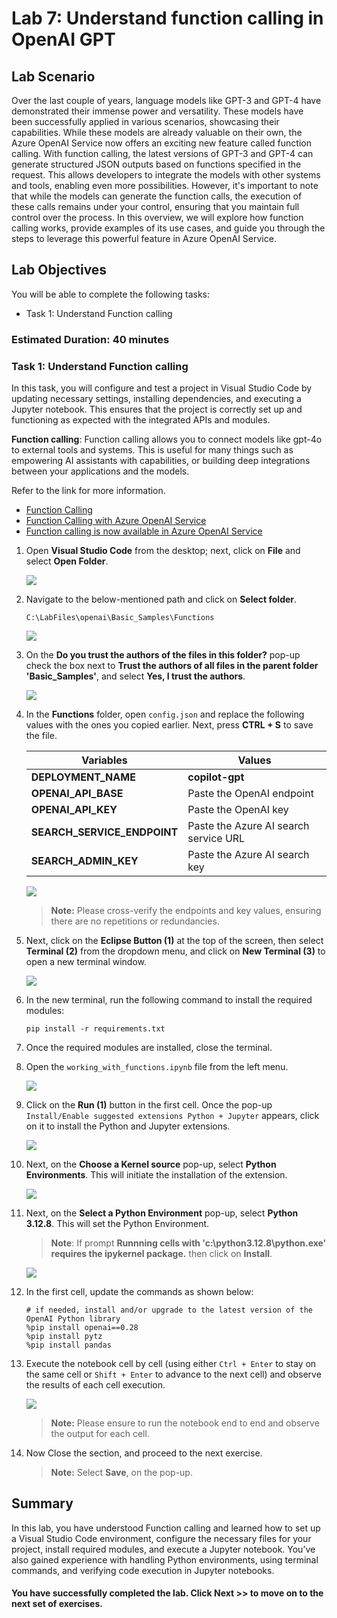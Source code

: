 # Lab 7: Understand function calling in OpenAI GPT

## Lab Scenario

Over the last couple of years, language models like GPT-3 and GPT-4 have demonstrated their immense power and versatility. These models have been successfully applied in various scenarios, showcasing their capabilities. While these models are already valuable on their own, the Azure OpenAI Service now offers an exciting new feature called function calling. With function calling, the latest versions of GPT-3 and GPT-4 can generate structured JSON outputs based on functions specified in the request. This allows developers to integrate the models with other systems and tools, enabling even more possibilities. However, it's important to note that while the models can generate the function calls, the execution of these calls remains under your control, ensuring that you maintain full control over the process. In this overview, we will explore how function calling works, provide examples of its use cases, and guide you through the steps to leverage this powerful feature in Azure OpenAI Service. 

## Lab Objectives

You will be able to complete the following tasks:

- Task 1: Understand Function calling

### Estimated Duration: 40 minutes
  
### Task 1: Understand Function calling

In this task, you will configure and test a project in Visual Studio Code by updating necessary settings, installing dependencies, and executing a Jupyter notebook. This ensures that the project is correctly set up and functioning as expected with the integrated APIs and modules.

**Function calling**: Function calling allows you to connect models like gpt-4o to external tools and systems. This is useful for many things such as empowering AI assistants with capabilities, or building deep integrations between your applications and the models.

 Refer to the link for more information.
 
 - [Function Calling](https://platform.openai.com/docs/guides/function-calling)
 - [Function Calling with Azure OpenAI Service](https://learn.microsoft.com/en-us/azure/ai-services/openai/how-to/function-calling)
 - [Function calling is now available in Azure OpenAI Service](https://techcommunity.microsoft.com/t5/azure-ai-services-blog/function-calling-is-now-available-in-azure-openai-service/ba-p/3879241)

1. Open **Visual Studio Code** from the desktop; next, click on **File** and select **Open Folder**.

    ![](../media/img55.png) 

1. Navigate to the below-mentioned path and click on **Select folder**. 

    ```
    C:\LabFiles\openai\Basic_Samples\Functions
    ```

   ![](../media/l2-t1-s2.png) 

1. On the **Do you trust the authors of the files in this folder?** pop-up check the box next to **Trust the authors of all files in the parent folder 'Basic_Samples'**, and select **Yes, I trust the authors**.

    ![](../media/img57.png) 

1. In the **Functions** folder, open `config.json` and replace the following values with the ones you copied earlier. Next, press **CTRL + S** to save the file.

   | **Variables**                | **Values**                                                    |
   | ---------------------------- |---------------------------------------------------------------|
   | **DEPLOYMENT_NAME**          |  **copilot-gpt**              |
   | **OPENAI_API_BASE**          | Paste the OpenAI endpoint          |
   | **OPENAI_API_KEY**           | Paste the OpenAI key               |
   | **SEARCH_SERVICE_ENDPOINT**  | Paste the Azure AI search service URL |
   | **SEARCH_ADMIN_KEY**         | Paste the Azure AI search key |
   
   ![](../media/img58.png) 

   >**Note:** Please cross-verify the endpoints and key values, ensuring there are no repetitions or redundancies.

1. Next, click on the **Eclipse Button (1)** at the top of the screen, then select **Terminal (2)** from the dropdown menu, and click on **New Terminal (3)** to open a new terminal window.

    ![](../media/img59.png) 

1. In the new terminal, run the following command to install the required modules:

    ```
    pip install -r requirements.txt
    ```

1. Once the required modules are installed, close the terminal.

1. Open the `working_with_functions.ipynb` file from the left menu.

    ![](../media/img60.png) 

1. Click on the **Run (1)** button in the first cell. Once the pop-up `Install/Enable suggested extensions Python + Jupyter` appears, click on it to install the Python and Jupyter extensions. 

    ![](../media/img61.png) 

1. Next, on the **Choose a Kernel source** pop-up, select **Python Environments**. This will initiate the installation of the extension.

    ![](../media/img62.png) 

1. Next, on the **Select a Python Environment** pop-up, select **Python 3.12.8**. This will set the Python Environment.  

    > **Note**: If prompt **Runnning cells with 'c:\python3.12.8\python.exe' requires the ipykernel package.** then click on **Install**.

      ![](../media/install.png)

1. In the first cell, update the commands as shown below:

    ```
    # if needed, install and/or upgrade to the latest version of the OpenAI Python library
    %pip install openai==0.28
    %pip install pytz
    %pip install pandas
    ```

1. Execute the notebook cell by cell (using either `Ctrl + Enter` to stay on the same cell or `Shift + Enter` to advance to the next cell) and observe the results of each cell execution.

    ![](../media/python.png)

    > **Note:** Please ensure to run the notebook end to end and observe the output for each cell. 

1. Now Close the section, and proceed to the next exercise.

    >**Note:** Select **Save**, on the pop-up.

## Summary

In this lab, you have understood Function calling and learned how to set up a Visual Studio Code environment, configure the necessary files for your project, install required modules, and execute a Jupyter notebook. You’ve also gained experience with handling Python environments, using terminal commands, and verifying code execution in Jupyter notebooks.

#### You have successfully completed the lab. Click Next >> to move on to the next set of exercises.